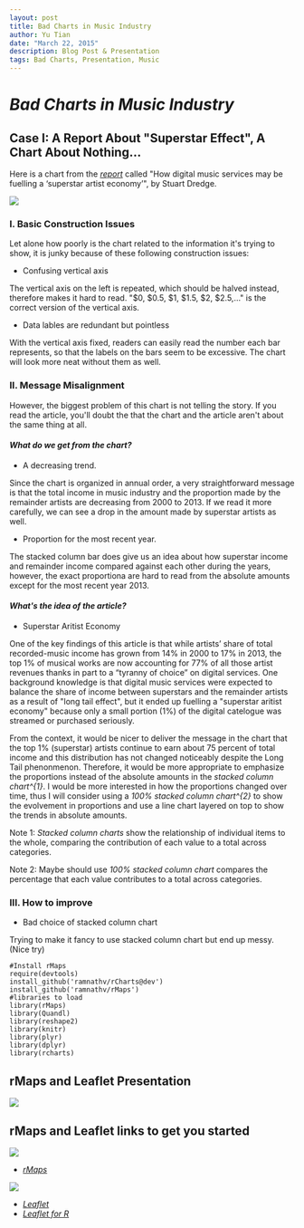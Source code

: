 ```yaml
---
layout: post
title: Bad Charts in Music Industry
author: Yu Tian
date: "March 22, 2015"
description: Blog Post & Presentation
tags: Bad Charts, Presentation, Music
---
```

# *Bad Charts in Music Industry*

## Case I: A Report About "Superstar Effect", A Chart About Nothing...

Here is a chart from the [*report*](http://musically.com/2014/03/04/how-digital-music-services-may-be-fuelling-a-superstar-artist-economy/?curator=MediaREDEF) called "How digital music services may be fuelling a ‘superstar artist economy’", by Stuart Dredge.

![](http://musically.com/wp-content/uploads/2014/03/superstar-music.jpg)

### I. Basic Construction Issues
Let alone how poorly is the chart related to the information it's trying to show, it is junky because of these following construction issues:

* Confusing vertical axis

The vertical axis on the left is repeated, which should be halved instead, therefore makes it hard to read. "$0, $0.5, $1, $1.5, $2, $2.5,..." is the correct version of the vertical axis.

* Data lables are redundant but pointless

With the vertical axis fixed, readers can easily read the number each bar represents, so that the labels on the bars seem to be excessive. The chart will look more neat without them as well.

### II. Message Misalignment

However, the biggest problem of this chart is not telling the story. If you read the article, you'll doubt the that the chart and the article aren't about the same thing at all.

#### *What do we get from the chart?*

* A decreasing trend.

Since the chart is organized in annual order, a very straightforward message is that the total income in music industry and the proportion made by the remainder artists are decreasing from 2000 to 2013. If we read it more carefully, we can see a drop in the amount made by superstar artists as well.

* Proportion for the most recent year.

The stacked column bar does give us an idea about how superstar income and remainder income compared against each other during the years, however, the exact proportiona are hard to read from the absolute amounts except for the most recent year 2013.

#### *What's the idea of the article?*

* Superstar Aritist Economy

One of the key findings of this article is that while artists’ share of total recorded-music income has grown from 14% in 2000 to 17% in 2013, the top 1% of musical works are now accounting for 77% of all those artist revenues thanks in part to a “tyranny of choice” on digital services. One background knowledge is that digital music services were expected to balance the share of income between superstars and the remainder artists as a result of "long tail effect", but it ended up fuelling a "superstar aritist economy" because only a small portion (1%) of the digital catelogue was streamed or purchased seriously. 

From the context, it would be nicer to deliver the message in the chart that the top 1% (superstar) artists continue to earn about 75 percent of total income and this distribution has not changed noticeably despite the Long Tail phenonmenon. Therefore, it would be more appropriate to emphasize the proportions instead of the absolute amounts in the *stacked column chart^{1}*. I would be more interested in how the proportions changed over time, thus I will consider using a *100% stacked column chart^{2}* to show the evolvement in proportions and use a line chart layered on top to show the trends in absolute amounts. 

Note 1: *Stacked column charts* show the relationship of individual items to the whole, comparing the contribution of each value to a total across categories. 

Note 2: Maybe should use *100% stacked column chart* compares the percentage that each value contributes to a total across categories.


### III. How to improve

* Bad choice of stacked column chart

Trying to make it fancy to use stacked column chart but end up messy. (Nice try)



```{r}
#Install rMaps
require(devtools)
install_github('ramnathv/rCharts@dev')
install_github('ramnathv/rMaps')
#libraries to load
library(rMaps)
library(Quandl)
library(reshape2)
library(knitr)
library(plyr)
library(dplyr)
library(rcharts)
```

## rMaps and Leaflet Presentation
[![](https://raw.githubusercontent.com/sguleff/edav/gh-pages/_posts/sguleff/rMapsExample.png)](http://rpubs.com/mbisaha/63535)


## rMaps and Leaflet links to get you started
[![](https://raw.githubusercontent.com/sguleff/edav/gh-pages/_posts/sguleff/rMaps_logo.png)](https://raw.githubusercontent.com/sguleff/edav/gh-pages/_posts/sguleff/rMaps.png)

* [*rMaps*](http://rmaps.github.io)

[![](https://raw.githubusercontent.com/sguleff/edav/gh-pages/_posts/sguleff/Leaflet_logo.png)](https://raw.githubusercontent.com/sguleff/edav/gh-pages/_posts/sguleff/Leaflet_logo.png)

* [*Leaflet*](http://leafletjs.com)
* [*Leaflet for R*](http://rstudio.github.io/leaflet/)

